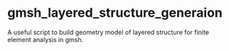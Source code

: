 # gmsh_layered_structure_generaion
A useful script to build geometry model of layered structure for finite element analysis in gmsh.  
